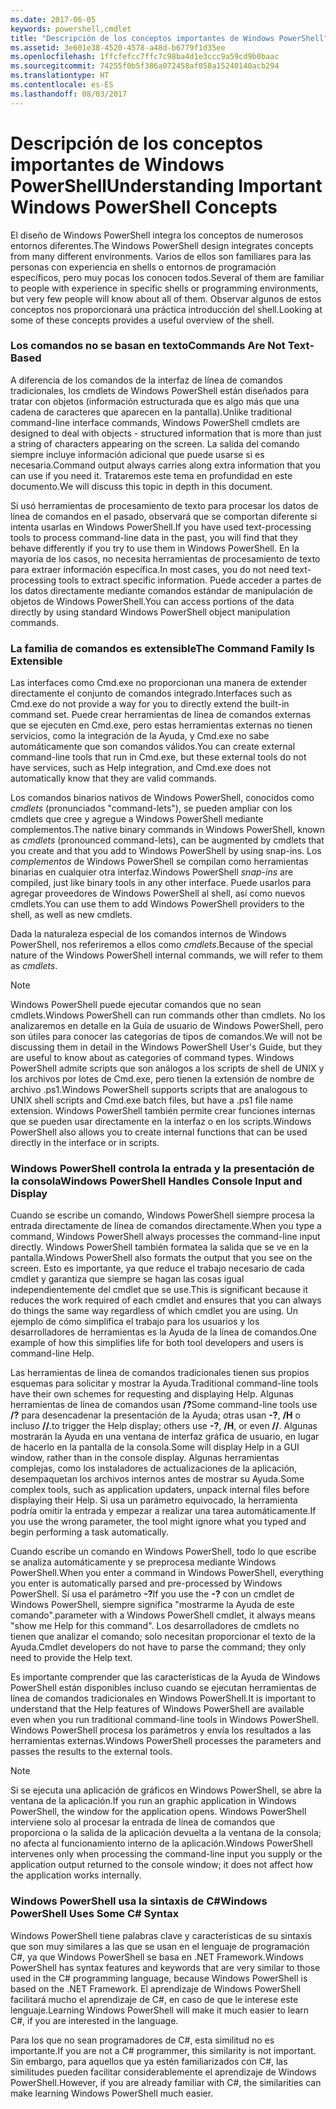 ```yaml
---
ms.date: 2017-06-05
keywords: powershell,cmdlet
title: "Descripción de los conceptos importantes de Windows PowerShell"
ms.assetid: 3e601e38-4520-4578-a48d-b6779f1d35ee
ms.openlocfilehash: 1ffcfefcc7ffc7c98ba4d1e3ccc9a59cd9b0baac
ms.sourcegitcommit: 74255f0b5f386a072458af058a15240140acb294
ms.translationtype: HT
ms.contentlocale: es-ES
ms.lasthandoff: 08/03/2017
---
```

# <a name="understanding-important-windows-powershell-concepts"></a><span data-ttu-id="3811b-103">Descripción de los conceptos importantes de Windows PowerShell</span><span class="sxs-lookup"><span data-stu-id="3811b-103">Understanding Important Windows PowerShell Concepts</span></span>
<span data-ttu-id="3811b-104">El diseño de Windows PowerShell integra los conceptos de numerosos entornos diferentes.</span><span class="sxs-lookup"><span data-stu-id="3811b-104">The Windows PowerShell design integrates concepts from many different environments.</span></span> <span data-ttu-id="3811b-105">Varios de ellos son familiares para las personas con experiencia en shells o entornos de programación específicos, pero muy pocas los conocen todos.</span><span class="sxs-lookup"><span data-stu-id="3811b-105">Several of them are familiar to people with experience in specific shells or programming environments, but very few people will know about all of them.</span></span> <span data-ttu-id="3811b-106">Observar algunos de estos conceptos nos proporcionará una práctica introducción del shell.</span><span class="sxs-lookup"><span data-stu-id="3811b-106">Looking at some of these concepts provides a useful overview of the shell.</span></span>

### <a name="commands-are-not-text-based"></a><span data-ttu-id="3811b-107">Los comandos no se basan en texto</span><span class="sxs-lookup"><span data-stu-id="3811b-107">Commands Are Not Text-Based</span></span>
<span data-ttu-id="3811b-108">A diferencia de los comandos de la interfaz de línea de comandos tradicionales, los cmdlets de Windows PowerShell están diseñados para tratar con objetos (información estructurada que es algo más que una cadena de caracteres que aparecen en la pantalla).</span><span class="sxs-lookup"><span data-stu-id="3811b-108">Unlike traditional command-line interface commands, Windows PowerShell cmdlets are designed to deal with objects - structured information that is more than just a string of characters appearing on the screen.</span></span> <span data-ttu-id="3811b-109">La salida del comando siempre incluye información adicional que puede usarse si es necesaria.</span><span class="sxs-lookup"><span data-stu-id="3811b-109">Command output always carries along extra information that you can use if you need it.</span></span> <span data-ttu-id="3811b-110">Trataremos este tema en profundidad en este documento.</span><span class="sxs-lookup"><span data-stu-id="3811b-110">We will discuss this topic in depth in this document.</span></span>

<span data-ttu-id="3811b-111">Si usó herramientas de procesamiento de texto para procesar los datos de línea de comandos en el pasado, observará que se comportan diferente si intenta usarlas en Windows PowerShell.</span><span class="sxs-lookup"><span data-stu-id="3811b-111">If you have used text-processing tools to process command-line data in the past, you will find that they behave differently if you try to use them in Windows PowerShell.</span></span> <span data-ttu-id="3811b-112">En la mayoría de los casos, no necesita herramientas de procesamiento de texto para extraer información específica.</span><span class="sxs-lookup"><span data-stu-id="3811b-112">In most cases, you do not need text-processing tools to extract specific information.</span></span> <span data-ttu-id="3811b-113">Puede acceder a partes de los datos directamente mediante comandos estándar de manipulación de objetos de Windows PowerShell.</span><span class="sxs-lookup"><span data-stu-id="3811b-113">You can access portions of the data directly by using standard Windows PowerShell object manipulation commands.</span></span>

### <a name="the-command-family-is-extensible"></a><span data-ttu-id="3811b-114">La familia de comandos es extensible</span><span class="sxs-lookup"><span data-stu-id="3811b-114">The Command Family Is Extensible</span></span>
<span data-ttu-id="3811b-115">Las interfaces como Cmd.exe no proporcionan una manera de extender directamente el conjunto de comandos integrado.</span><span class="sxs-lookup"><span data-stu-id="3811b-115">Interfaces such as Cmd.exe do not provide a way for you to directly extend the built-in command set.</span></span> <span data-ttu-id="3811b-116">Puede crear herramientas de línea de comandos externas que se ejecuten en Cmd.exe, pero estas herramientas externas no tienen servicios, como la integración de la Ayuda, y Cmd.exe no sabe automáticamente que son comandos válidos.</span><span class="sxs-lookup"><span data-stu-id="3811b-116">You can create external command-line tools that run in Cmd.exe, but these external tools do not have services, such as Help integration, and Cmd.exe does not automatically know that they are valid commands.</span></span>

<span data-ttu-id="3811b-117">Los comandos binarios nativos de Windows PowerShell, conocidos como *cmdlets* (pronunciados "command-lets"), se pueden ampliar con los cmdlets que cree y agregue a Windows PowerShell mediante complementos.</span><span class="sxs-lookup"><span data-stu-id="3811b-117">The native binary commands in Windows PowerShell, known as *cmdlets* (pronounced command-lets), can be augmented by cmdlets that you create and that you add to Windows PowerShell by using snap-ins.</span></span> <span data-ttu-id="3811b-118">Los *complementos* de Windows PowerShell se compilan como herramientas binarias en cualquier otra interfaz.</span><span class="sxs-lookup"><span data-stu-id="3811b-118">Windows PowerShell *snap-ins* are compiled, just like binary tools in any other interface.</span></span> <span data-ttu-id="3811b-119">Puede usarlos para agregar proveedores de Windows PowerShell al shell, así como nuevos cmdlets.</span><span class="sxs-lookup"><span data-stu-id="3811b-119">You can use them to add Windows PowerShell providers to the shell, as well as new cmdlets.</span></span>

<span data-ttu-id="3811b-120">Dada la naturaleza especial de los comandos internos de Windows PowerShell, nos referiremos a ellos como *cmdlets*.</span><span class="sxs-lookup"><span data-stu-id="3811b-120">Because of the special nature of the Windows PowerShell internal commands, we will refer to them as *cmdlets*.</span></span>

> [!NOTE]
> <span data-ttu-id="3811b-121">Windows PowerShell puede ejecutar comandos que no sean cmdlets.</span><span class="sxs-lookup"><span data-stu-id="3811b-121">Windows PowerShell can run commands other than cmdlets.</span></span> <span data-ttu-id="3811b-122">No los analizaremos en detalle en la Guía de usuario de Windows PowerShell, pero son útiles para conocer las categorías de tipos de comandos.</span><span class="sxs-lookup"><span data-stu-id="3811b-122">We will not be discussing them in detail in the Windows PowerShell User's Guide, but they are useful to know about as categories of command types.</span></span> <span data-ttu-id="3811b-123">Windows PowerShell admite scripts que son análogos a los scripts de shell de UNIX y los archivos por lotes de Cmd.exe, pero tienen la extensión de nombre de archivo .ps1.</span><span class="sxs-lookup"><span data-stu-id="3811b-123">Windows PowerShell supports scripts that are analogous to UNIX shell scripts and Cmd.exe batch files, but have a .ps1 file name extension.</span></span> <span data-ttu-id="3811b-124">Windows PowerShell también permite crear funciones internas que se pueden usar directamente en la interfaz o en los scripts.</span><span class="sxs-lookup"><span data-stu-id="3811b-124">Windows PowerShell also allows you to create internal functions that can be used directly in the interface or in scripts.</span></span>

### <a name="windows-powershell-handles-console-input-and-display"></a><span data-ttu-id="3811b-125">Windows PowerShell controla la entrada y la presentación de la consola</span><span class="sxs-lookup"><span data-stu-id="3811b-125">Windows PowerShell Handles Console Input and Display</span></span>
<span data-ttu-id="3811b-126">Cuando se escribe un comando, Windows PowerShell siempre procesa la entrada directamente de línea de comandos directamente.</span><span class="sxs-lookup"><span data-stu-id="3811b-126">When you type a command, Windows PowerShell always processes the command-line input directly.</span></span> <span data-ttu-id="3811b-127">Windows PowerShell también formatea la salida que se ve en la pantalla.</span><span class="sxs-lookup"><span data-stu-id="3811b-127">Windows PowerShell also formats the output that you see on the screen.</span></span> <span data-ttu-id="3811b-128">Esto es importante, ya que reduce el trabajo necesario de cada cmdlet y garantiza que siempre se hagan las cosas igual independientemente del cmdlet que se use.</span><span class="sxs-lookup"><span data-stu-id="3811b-128">This is significant because it reduces the work required of each cmdlet and ensures that you can always do things the same way regardless of which cmdlet you are using.</span></span> <span data-ttu-id="3811b-129">Un ejemplo de cómo simplifica el trabajo para los usuarios y los desarrolladores de herramientas es la Ayuda de la línea de comandos.</span><span class="sxs-lookup"><span data-stu-id="3811b-129">One example of how this simplifies life for both tool developers and users is command-line Help.</span></span>

<span data-ttu-id="3811b-130">Las herramientas de línea de comandos tradicionales tienen sus propios esquemas para solicitar y mostrar la Ayuda.</span><span class="sxs-lookup"><span data-stu-id="3811b-130">Traditional command-line tools have their own schemes for requesting and displaying Help.</span></span> <span data-ttu-id="3811b-131">Algunas herramientas de línea de comandos usan **/?**</span><span class="sxs-lookup"><span data-stu-id="3811b-131">Some command-line tools use **/?**</span></span> <span data-ttu-id="3811b-132">para desencadenar la presentación de la Ayuda; otras usan **-?**, **/H** o incluso **//**.</span><span class="sxs-lookup"><span data-stu-id="3811b-132">to trigger the Help display; others use **-?**, **/H**, or even **//**.</span></span> <span data-ttu-id="3811b-133">Algunas mostrarán la Ayuda en una ventana de interfaz gráfica de usuario, en lugar de hacerlo en la pantalla de la consola.</span><span class="sxs-lookup"><span data-stu-id="3811b-133">Some will display Help in a GUI window, rather than in the console display.</span></span> <span data-ttu-id="3811b-134">Algunas herramientas complejas, como los instaladores de actualizaciones de la aplicación, desempaquetan los archivos internos antes de mostrar su Ayuda.</span><span class="sxs-lookup"><span data-stu-id="3811b-134">Some complex tools, such as application updaters, unpack internal files before displaying their Help.</span></span> <span data-ttu-id="3811b-135">Si usa un parámetro equivocado, la herramienta podría omitir la entrada y empezar a realizar una tarea automáticamente.</span><span class="sxs-lookup"><span data-stu-id="3811b-135">If you use the wrong parameter, the tool might ignore what you typed and begin performing a task automatically.</span></span>

<span data-ttu-id="3811b-136">Cuando escribe un comando en Windows PowerShell, todo lo que escribe se analiza automáticamente y se preprocesa mediante Windows PowerShell.</span><span class="sxs-lookup"><span data-stu-id="3811b-136">When you enter a command in Windows PowerShell, everything you enter is automatically parsed and pre-processed by Windows PowerShell.</span></span> <span data-ttu-id="3811b-137">Si usa el parámetro **-?**</span><span class="sxs-lookup"><span data-stu-id="3811b-137">If you use the **-?**</span></span> <span data-ttu-id="3811b-138">con un cmdlet de Windows PowerShell, siempre significa "mostrarme la Ayuda de este comando".</span><span class="sxs-lookup"><span data-stu-id="3811b-138">parameter with a Windows PowerShell cmdlet, it always means "show me Help for this command".</span></span> <span data-ttu-id="3811b-139">Los desarrolladores de cmdlets no tienen que analizar el comando; solo necesitan proporcionar el texto de la Ayuda.</span><span class="sxs-lookup"><span data-stu-id="3811b-139">Cmdlet developers do not have to parse the command; they only need to provide the Help text.</span></span>

<span data-ttu-id="3811b-140">Es importante comprender que las características de la Ayuda de Windows PowerShell están disponibles incluso cuando se ejecutan herramientas de línea de comandos tradicionales en Windows PowerShell.</span><span class="sxs-lookup"><span data-stu-id="3811b-140">It is important to understand that the Help features of Windows PowerShell are available even when you run traditional command-line tools in Windows PowerShell.</span></span> <span data-ttu-id="3811b-141">Windows PowerShell procesa los parámetros y envía los resultados a las herramientas externas.</span><span class="sxs-lookup"><span data-stu-id="3811b-141">Windows PowerShell processes the parameters and passes the results to the external tools.</span></span>

> [!NOTE]
> <span data-ttu-id="3811b-142">Si se ejecuta una aplicación de gráficos en Windows PowerShell, se abre la ventana de la aplicación.</span><span class="sxs-lookup"><span data-stu-id="3811b-142">If you run an graphic application in Windows PowerShell, the window for the application opens.</span></span> <span data-ttu-id="3811b-143">Windows PowerShell interviene solo al procesar la entrada de línea de comandos que proporciona o la salida de la aplicación devuelta a la ventana de la consola; no afecta al funcionamiento interno de la aplicación.</span><span class="sxs-lookup"><span data-stu-id="3811b-143">Windows PowerShell intervenes only when processing the command-line input you supply or the application output returned to the console window; it does not affect how the application works internally.</span></span>

### <a name="windows-powershell-uses-some-c-syntax"></a><span data-ttu-id="3811b-144">Windows PowerShell usa la sintaxis de C#</span><span class="sxs-lookup"><span data-stu-id="3811b-144">Windows PowerShell Uses Some C# Syntax</span></span>
<span data-ttu-id="3811b-145">Windows PowerShell tiene palabras clave y características de su sintaxis que son muy similares a las que se usan en el lenguaje de programación C#, ya que Windows PowerShell se basa en .NET Framework.</span><span class="sxs-lookup"><span data-stu-id="3811b-145">Windows PowerShell has syntax features and keywords that are very similar to those used in the C# programming language, because Windows PowerShell is based on the .NET Framework.</span></span> <span data-ttu-id="3811b-146">El aprendizaje de Windows PowerShell facilitará mucho el aprendizaje de C#, en caso de que le interese este lenguaje.</span><span class="sxs-lookup"><span data-stu-id="3811b-146">Learning Windows PowerShell will make it much easier to learn C#, if you are interested in the language.</span></span>

<span data-ttu-id="3811b-147">Para los que no sean programadores de C#, esta similitud no es importante.</span><span class="sxs-lookup"><span data-stu-id="3811b-147">If you are not a C# programmer, this similarity is not important.</span></span> <span data-ttu-id="3811b-148">Sin embargo, para aquellos que ya estén familiarizados con C#, las similitudes pueden facilitar considerablemente el aprendizaje de Windows PowerShell.</span><span class="sxs-lookup"><span data-stu-id="3811b-148">However, if you are already familiar with C#, the similarities can make learning Windows PowerShell much easier.</span></span>

